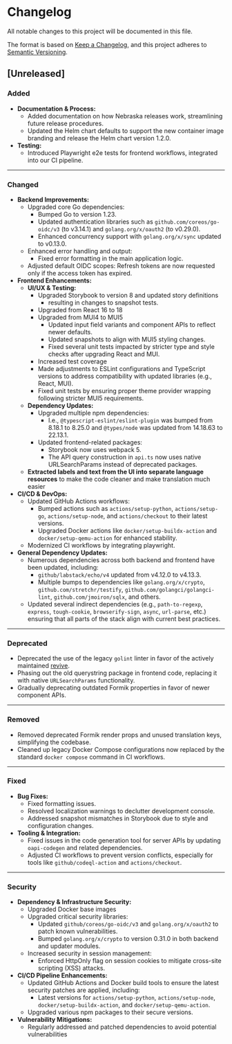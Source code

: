 # Changelog

All notable changes to this project will be documented in this file.

The format is based on [Keep a Changelog](https://keepachangelog.com/en/1.0.0/), and this project adheres to [Semantic Versioning](https://semver.org/spec/v2.0.0.html).

## [Unreleased]

### Added
- **Documentation & Process:**
  - Added documentation on how Nebraska releases work, streamlining future release procedures.
  - Updated the Helm chart defaults to support the new container image branding and release the Helm chart version 1.2.0.
- **Testing:**
  - Introduced Playwright e2e tests for frontend workflows, integrated into our CI pipeline.
  
---

### Changed
- **Backend Improvements:**
  - Upgraded core Go dependencies:
    - Bumped Go to version 1.23.
    - Updated authentication libraries such as `github.com/coreos/go-oidc/v3` (to v3.14.1) and `golang.org/x/oauth2` (to v0.29.0).
    - Enhanced concurrency support with `golang.org/x/sync` updated to v0.13.0.
  - Enhanced error handling and output:
    - Fixed error formatting in the main application logic.
  - Adjusted default OIDC scopes: Refresh tokens are now requested only if the access token has expired.
- **Frontend Enhancements:**
  - **UI/UX & Testing:**
    - Upgraded Storybook to version 8 and updated story definitions
        - resulting in changes to snapshot tests.
    - Upgraded from React 16 to 18
    - Upgraded from MUI4 to MUI5
        - Updated input field variants and component APIs to reflect newer defaults.
        - Updated snapshots to align with MUI5 styling changes.
        - Fixed several unit tests impacted by stricter type and style checks after upgrading React and MUI.
    - Increased test coverage
    - Made adjustments to ESLint configurations and TypeScript versions to address compatibility with updated libraries (e.g., React, MUI).
    - Fixed unit tests by ensuring proper theme provider wrapping following stricter MUI5 requirements.
  - **Dependency Updates:**
    - Upgraded multiple npm dependencies:
      - I.e., `@typescript-eslint/eslint-plugin` was bumped from 8.18.1 to 8.25.0 and `@types/node` was updated from 14.18.63 to 22.13.1.
    - Updated frontend-related packages:
      - Storybook now uses webpack 5.
      - The API query construction in `api.ts` now uses native URLSearchParams instead of deprecated packages.
  - **Extracted labels and text from the UI into separate language resources** to make the code cleaner and make translation much easier
- **CI/CD & DevOps:**
  - Updated GitHub Actions workflows:
    - Bumped actions such as `actions/setup-python`, `actions/setup-go`, `actions/setup-node`, and `actions/checkout` to their latest versions.
    - Upgraded Docker actions like `docker/setup-buildx-action` and `docker/setup-qemu-action` for enhanced stability.
  - Modernized CI workflows by integrating playwright.
- **General Dependency Updates:**
  - Numerous dependencies across both backend and frontend have been updated, including:
    - `github/labstack/echo/v4` updated from v4.12.0 to v4.13.3.
    - Multiple bumps to dependencies like `golang.org/x/crypto`, `github.com/stretchr/testify`, `github.com/golangci/golangci-lint`, `github.com/jmoiron/sqlx`, and others.
  - Updated several indirect dependencies (e.g., `path-to-regexp`, `express`, `tough-cookie`, `browserify-sign`, `async`, `url-parse`, etc.) ensuring that all parts of the stack align with current best practices.

---

### Deprecated
- Deprecated the use of the legacy `golint` linter in favor of the actively maintained [revive](https://github.com/mgechev/revive).
- Phasing out the old querystring package in frontend code, replacing it with native `URLSearchParams` functionality.
- Gradually deprecating outdated Formik properties in favor of newer component APIs.

---

### Removed
- Removed deprecated Formik render props and unused translation keys, simplifying the codebase.
- Cleaned up legacy Docker Compose configurations now replaced by the standard `docker compose` command in CI workflows.

---

### Fixed
- **Bug Fixes:**
  - Fixed formatting issues.
  - Resolved localization warnings to declutter development console.
  - Addressed snapshot mismatches in Storybook due to style and configuration changes.
- **Tooling & Integration:**
  - Fixed issues in the code generation tool for server APIs by updating `oapi-codegen` and related dependencies.
  - Adjusted CI workflows to prevent version conflicts, especially for tools like `github/codeql-action` and `actions/checkout`.

---

### Security
- **Dependency & Infrastructure Security:**
  - Upgraded Docker base images
  - Upgraded critical security libraries:
    - Updated `github/coreos/go-oidc/v3` and `golang.org/x/oauth2` to patch known vulnerabilities.
    - Bumped `golang.org/x/crypto` to version 0.31.0 in both backend and updater modules.
  - Increased security in session management:
    - Enforced HttpOnly flag on session cookies to mitigate cross-site scripting (XSS) attacks.
- **CI/CD Pipeline Enhancements:**
  - Updated GitHub Actions and Docker build tools to ensure the latest security patches are applied, including:
    - Latest versions for `actions/setup-python`, `actions/setup-node`, `docker/setup-buildx-action`, and `docker/setup-qemu-action`.
  - Upgraded various npm packages to their secure versions.
- **Vulnerability Mitigations:**
  - Regularly addressed and patched dependencies to avoid potential vulnerabilities
